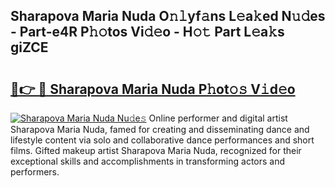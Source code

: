 ## Sharapova Maria Nuda O𝚗𝚕yf𝚊ns L𝚎a𝚔ed N𝚞𝚍es - Part-e4R P𝚑𝚘tos Vi𝚍𝚎o - H𝚘𝚝 Part L𝚎a𝚔s giZCE

# <h2><a href="http://kf2u7b4.oniu.top/?m=Sharapova+Maria+Nuda">🔗👉 🔴 Sharapova Maria Nuda P𝚑ot𝚘𝚜 V𝚒d𝚎o</a></h2>

[![Sharapova Maria Nuda Nu𝚍e𝚜](https://i.imgur.com/0qMVB7G.gif)](http://kf2u7b4.oniu.top/?m=Sharapova+Maria+Nuda)
Online performer and digital artist Sharapova Maria Nuda, famed for creating and disseminating dance and lifestyle content via solo and collaborative dance performances and short films. Gifted makeup artist Sharapova Maria Nuda, recognized for their exceptional skills and accomplishments in transforming actors and performers.  

